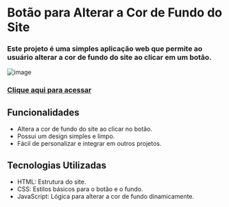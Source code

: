 # Botão para Alterar a Cor de Fundo do Site
### Este projeto é uma simples aplicação web que permite ao usuário alterar a cor de fundo do site ao clicar em um botão.
![image](https://github.com/user-attachments/assets/fee13649-bb47-4ac4-aad2-a37c8fc6a8c2)

### [Clique aqui para acessar](https://jp-beltran.github.io/button-changebg/)






## Funcionalidades
- Altera a cor de fundo do site ao clicar no botão.
- Possui um design simples e limpo.
- Fácil de personalizar e integrar em outros projetos.
  
## Tecnologias Utilizadas
- HTML: Estrutura do site.
- CSS: Estilos básicos para o botão e o fundo.
- JavaScript: Lógica para alterar a cor de fundo dinamicamente.
